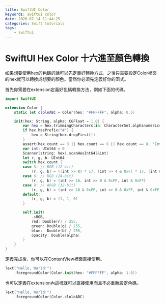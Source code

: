 ```yaml
---
title: SwiftUI Color
keywords: swiftui color
date: 2020-07-14 11:44:25
categories: Swift tutorials
tags:
    - swiftui
---
```

# SwiftUI Hex Color 十六進至顏色轉換
如果想要使用hex的色碼的話可以先定義好轉換方式，之後只需要設定Color裡面的hex就可以轉換成想要的顏色。當然你必須先定義好你的函式。
<!-- more -->
首先你需要在extension定義好色碼轉換方法，例如下面的代碼。

```swift
import SwiftUI

extension Color {
    static let cloloABC = Color(hex: "#FFFFFF", alpha: 0.5)

    init(hex: String, alpha: CGFloat = 1.0) {
        var hex = hex.trimmingCharacters(in: CharacterSet.alphanumerics.inverted)
        if hex.hasPrefix("#") {
            hex = String(hex.dropFirst())
        }
        assert(hex.count == 3 || hex.count == 6 || hex.count == 8, "Invalid hex code used. hex count is #(3, 6, 8).")
        var int: UInt64 = 0
        Scanner(string: hex).scanHexInt64(&int)
        let r, g, b: UInt64
        switch hex.count {
        case 3: // RGB (12-bit)
            (r, g, b) = ((int >> 8) * 17, (int >> 4 & 0xF) * 17, (int & 0xF) * 17)
        case 6: // RGB (24-bit)
            (r, g, b) = (int >> 16, int >> 8 & 0xFF, int & 0xFF)
        case 8: // ARGB (32-bit)
            (r, g, b) = (int >> 16 & 0xFF, int >> 8 & 0xFF, int & 0xFF)
        default:
            (r, g, b) = (1, 1, 0)
        }

        self.init(
            .sRGB,
            red: Double(r) / 255,
            green: Double(g) / 255,
            blue:  Double(b) / 255,
            opacity: Double(alpha)
        )
    }
}
```
定義完成後，你可以在ContentView裡面直接使用。
```swift
Text("Hello, World!")
    .foregroundColor(Color.init(hex: "#FFFFFF", alpha: 1.0))
```
也可以定義在extension內這樣就可以直接使用而且不必重新設定色碼。
```swift
Text("Hello, World!")
    .foregroundColor(Color.cloloABC)
```